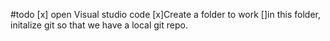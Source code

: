 #todo 
[x] open Visual studio code
[x]Create a folder to work
[]in this folder, initalize git so that we have a local git repo.